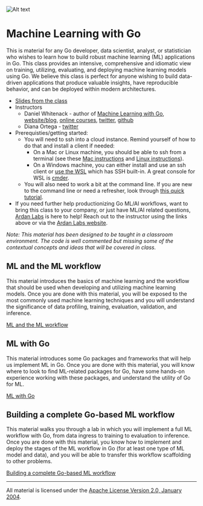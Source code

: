 ![Alt text](https://docs.google.com/drawings/d/e/2PACX-1vT37glyZXd8ViXedt0LCSpzsbWCUSSLhWuR3o5_74tL92fh7zeIo3hVtCzhnpw8IeWAM-KcI419cIkm/pub?w=745&h=310)

# Machine Learning with Go

This is material for any Go developer, data scientist, analyst, or statistician who wishes to learn how to build robust machine learning (ML) applications in Go. This class provides an intensive, comprehensive and idiomatic view on training, utilizing, evaluating, and deploying machine learning models using Go. We believe this class is perfect for anyone wishing to build data-driven applications that produce valuable insights, have reproducible behavior, and can be deployed within modern architectures.

- [Slides from the class](https://docs.google.com/presentation/d/1BMRPCNPptXsLxw40-1c7HG2UEXOK-sBp8OfloJrCv6I/edit?usp=sharing)
- Instructors 
  - Daniel Whitenack - author of [Machine Learning with Go](https://www.packtpub.com/big-data-and-business-intelligence/machine-learning-go), [website/blog](http://www.datadan.io/), [online courses](http://learn.datadan.io/), [twitter](https://twitter.com/dwhitena), [github](https://github.com/dwhitena)
  - Diana Ortega - [twitter](https://twitter.com/dicaormu)
- Prerequisties/getting started:
  - You will need to ssh into a cloud instance. Remind yourself of how to do that and install a client if needed:
    - On a Mac or Linux machine, you should be able to ssh from a terminal (see these [Mac instructions](http://accc.uic.edu/answer/how-do-i-use-ssh-and-sftp-mac-os-x) and [Linux instructions](https://www.digitalocean.com/community/tutorials/how-to-use-ssh-to-connect-to-a-remote-server-in-ubuntu)).
    - On a Windows machine, you can either install and use an ssh client or [use the WSL](https://docs.microsoft.com/en-us/windows/wsl/install-win10) which has SSH built-in. A great console for WSL is [cmder](cmder.net).
  - You will also need to work a bit at the command line. If you are new to the command line or need a refresher, look through [this quick tutorial](https://lifehacker.com/5633909/who-needs-a-mouse-learn-to-use-the-command-line-for-almost-anything).
- If you need further help productionizing Go ML/AI workflows, want to bring this class to your company, or just have ML/AI related questions, [Ardan Labs](https://www.ardanlabs.com/) is here to help! Reach out to the instructor using the links above or via the [Ardan Labs website](https://www.ardanlabs.com/). 

*Note: This material has been designed to be taught in a classroom environment. The code is well commented but missing some of the contextual concepts and ideas that will be covered in class.*

## ML and the ML workflow

This material introduces the basics of machine learning and the workflow that should be used when developing and utilizing machine learning models. Once you are done with this material, you will be exposed to the most commonly used machine learning techniques and you will understand the significance of data profiling, training, evaluation, validation, and inference. 

[ML and the ML workflow](ml_intro)

## ML with Go

This material introduces some Go packages and frameworks that will help us implement ML in Go. Once you are done with this material, you will know where to look to find ML-related packages for Go, have some hands-on experience working with these packages, and understand the utility of Go for ML.

[ML with Go](ml_with_go)

## Building a complete Go-based ML workflow

This material walks you through a lab in which you will implement a full ML workflow with Go, from data ingress to training to evaluation to inference. Once you are done with this material, you know how to implement and deploy the stages of the ML workflow in Go (for at least one type of ML model and data), and you will be able to transfer this workflow scaffolding to other problems.

[Building a complete Go-based ML workflow](ml_workflow)

___
All material is licensed under the [Apache License Version 2.0, January 2004](http://www.apache.org/licenses/LICENSE-2.0).
